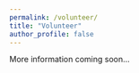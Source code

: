 ```yaml
---
permalink: /volunteer/
title: "Volunteer"
author_profile: false
---
```


More information coming soon...
